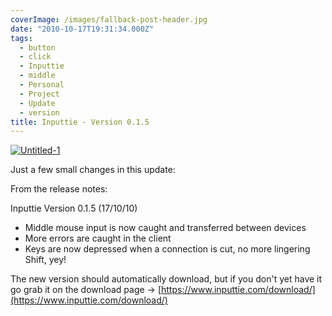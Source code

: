 ```yaml
---
coverImage: /images/fallback-post-header.jpg
date: "2010-10-17T19:31:34.000Z"
tags:
  - button
  - click
  - Inputtie
  - middle
  - Personal
  - Project
  - Update
  - version
title: Inputtie - Version 0.1.5
---
```


[![](/wp-content/uploads/2010/10/Untitled-1.png "Untitled-1")](/wp-content/uploads/2010/10/Untitled-1.png)

Just a few small changes in this update:

<!-- more -->

From the release notes:

Inputtie Version 0.1.5 (17/10/10)

- Middle mouse input is now caught and transferred between devices
- More errors are caught in the client
- Keys are now depressed when a connection is cut, no more lingering Shift, yey!

The new version should automatically download, but if you don't yet have it go grab it on the download page -&gt; [https://www.inputtie.com/download/](https://www.inputtie.com/download/)
